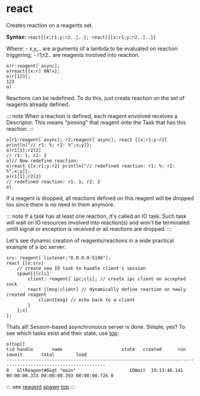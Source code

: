 # react

Creates reaction on a reagents set.

**Syntax:** ```react{[x:r1;y:r2..]..}; react[{[x:r1;y:r2..]..}]```

Where:
    - x,y,.. are arguments of a lambda to be evaluated on reaction triggering;
    - r1;r2.. are reagents involved into reaction.

```o
o)r:reagent[`async];
o)react{[x:r] 0N!x};
o)r[123];
123
o)
```

Reactions can be redefined. To do this, just create reaction on the set of reagents already defined.

::: note
When a reaction is defined, each reagent envolved receives a Descriptor. This means "pinning" that reagent onto the Task that has this reaction.
:::

```o
o)r1:reagent[`async]; r2:reagent[`async]; react {[x:r1;y:r2] println["// r1: %; r2: %";x;y]};
o)r1[1];r2[2]
// r1: 1; r2: 2
o)// Now redefine reaction:
o)react {[x:r1;y:r2] println["// redefined reaction: r1: %; r2: %";x;y]};
o)r1[1];r2[2]
// redefined reaction: r1: 1; r2: 2
o)
```

If a reagent is dropped, all reactions defined on this reagent will be dropped too since there is no need in them anymore.

::: note
If a task has at least one reaction, it's called an IO task. Such task will wait on IO resources involved into reaction(s) and won't be terminated untill signal or exception is received or all reactions are dropped.
:::

Let's see dynamic creation of reagents/reactions in a wide practical example of a ipc server:

```o
srv: reagent[`listener;"0.0.0.0:5100"];
react {[x:srv]
    // create new IO task to handle client's session
    spawn[{[cli]
        client: reagent[`ipc;cli]; // create ipc client on accepted sock
        react {[msg:client] // dynamically define reaction on newly created reagent
            client[msg] // echo back to a client
        }
    };x]
};
```

Thats all! Session-based asynchronuous server is done. Simple, yes? To see which tasks exist and their state, use [top](/verbs/concurrency/top.md):

```o
o)top[]
tid handle       name                      state   created      run          iowait       total        load
-----------------------------------------------------------------------------------------------------------
0   &ltReagent#6&gt "main"                    IOWait  19:13:46.141 00:00:00.333 00:00:00.393 00:00:00.726 0
```

::: see
[reagent](/verbs/other/reagent.md)
[spawn](/verbs/concurrency/spawn.md)
[top](/verbs/concurrency/top.md)
:::
